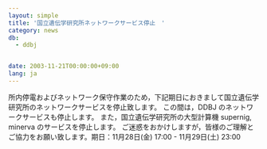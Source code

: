 ```yaml
---
layout: simple
title: '国立遺伝学研究所ネットワークサービス停止　'
category: news
db:
  - ddbj


date: 2003-11-21T00:00:00+09:00
lang: ja
---
```


所内停電およびネットワーク保守作業のため，下記期日におきまして国立遺伝学研究所のネットワークサービスを停止致します。 この間は，DDBJ のネットワークサービスも停止します。 また，国立遺伝学研究所の大型計算機 supernig, minerva のサービスを停止します。 ご迷惑をおかけしますが，皆様のご理解とご協力をお願い致します。期日：11月28日(金) 17:00 - 11月29日(土) 23:00
